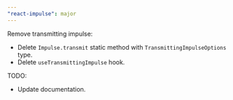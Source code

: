 ```yaml
---
"react-impulse": major
---
```


Remove transmitting impulse:

- Delete `Impulse.transmit` static method with `TransmittingImpulseOptions` type.
- Delete `useTransmittingImpulse` hook.

TODO:

- Update documentation.
